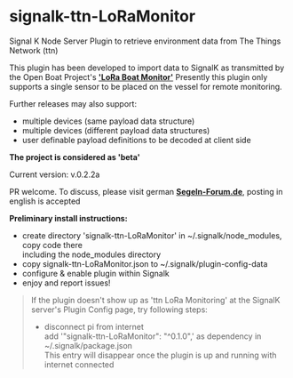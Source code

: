 # signalk-ttn-LoRaMonitor
Signal K Node Server Plugin to retrieve environment data from The Things Network (ttn)

This plugin has been developed to import data to SignalK as transmitted by the Open Boat Project's  [**'LoRa Boat Monitor'**](https://open-boat-projects.org/en/lora-bootsmonitor/ "click to read more")
Presently this plugin only supports a single sensor to be placed on the vessel for remote monitoring.

Further releases may also support:

* multiple devices (same payload data structure)
* multiple devices (different payload data structures)
* user definable payload definitions to be decoded at client side

**The project is considered as 'beta'**

Current version: v.0.2.2a

PR welcome. 
To discuss, please visit german [**Segeln-Forum.de**](https://www.segeln-forum.de/board194-boot-technik/board195-open-boat-projects-org/74840-lora-monitoring-und-alarmserver/#post2124488), posting in english is accepted

**Preliminary install instructions:**

* create directory 'signalk-ttn-LoRaMonitor' in ~/.signalk/node_modules, copy code there  
including the node_modules directory
* copy signalk-ttn-LoRaMonitor.json to ~/.signalk/plugin-config-data
* configure & enable plugin within Signalk
* enjoy and report issues!

> If the plugin doesn't show up as 'ttn LoRa Monitoring' at the SignalK server's Plugin Config page, try following steps:
> * disconnect pi from internet  
> add '"signalk-ttn-LoRaMonitor": "^0.1.0",' as dependency in ~/.signalk/package.json  
> This entry will disappear once the plugin is up and running with internet connected

